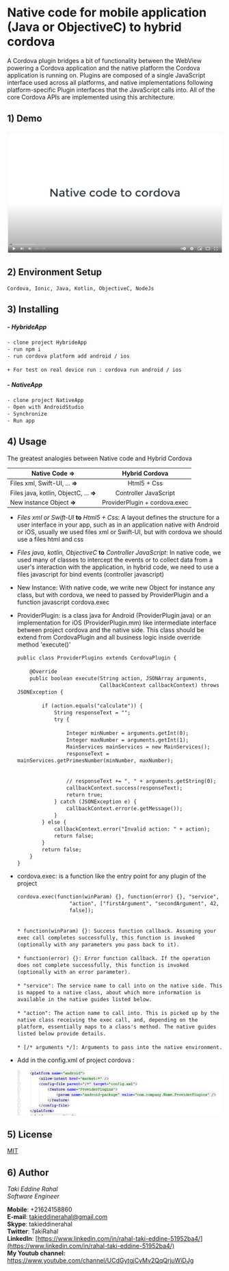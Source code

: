 # Native code for mobile application (Java or ObjectiveC) to hybrid cordova

A Cordova plugin bridges a bit of functionality between the WebView powering a Cordova application and the native platform the Cordova application is running on. Plugins are composed of a single JavaScript interface used across all platforms, and native implementations following platform-specific Plugin interfaces that the JavaScript calls into. All of the core Cordova APIs are implemented using this architecture.

## 1) Demo

[![IMAGE ALT TEXT HERE](https://github.com/TakiRahal/NativeCodeWithCordova/blob/main/HybrideApp/resources/native.PNG)](https://www.youtube.com/watch?v=crSw9iMgx-o&t=48s)

## 2) Environment Setup

    Cordova, Ionic, Java, Kotlin, ObjectiveC, NodeJs

## 3) Installing
    
#### - *HybrideApp* 
    
    - clone project HybrideApp
    - run npm i
    - run cordova platform add android / ios
    
    + For test on real device run : cordova run android / ios
    

#### - *NativeApp* 
    - clone project NativeApp
    - Open with AndroidStudio
    - Synchronize
    - Run app

## 4) Usage

The greatest analogies between Native code and Hybrid Cordova

| Native Code =>                                       | Hybrid Cordova                     |
| -----------------------------------------------------|:-----------------------------------:|
| Files xml, Swift-UI, ... **=>**                      | Html5 + Css                         |
| Files java, kotlin, ObjectC, ... **=>**              | Controller JavaScript               |
| New instance Object **=>**                           | ProviderPlugin + cordova.exec       |


-   _Files xml or Swift-UI_ **to** _Html5 + Css_: A layout defines the structure for a user interface in your app, 
such as in an application native with Android or iOS, usually we used files xml or Swift-UI, but with cordova 
we should use a files html and css

-   _Files java, kotlin, ObjectiveC_ **to** _Controller JavaScript_: 
In native code, we used many of classes to intercept the events or 
to collect data from a user's interaction with the application, in hybrid code, 
we need to use a files javascript for bind events (controller javascript)

-   New Instance: With native code, we write new Object for instance any class, but with cordova,
we need to passed by ProviderPlugin and a function javascript cordova.exec

-   ProviderPlugin: is a class java for Android (ProviderPlugin.java) or an implementation for iOS (ProviderPlugin.mm) 
like intermediate interface between project cordova and the native side. 
This class should be extend from CordovaPlugin and all business logic inside override method 'execute()'

        public class ProviderPlugins extends CordovaPlugin {
        
            @Override
            public boolean execute(String action, JSONArray arguments,
                                   CallbackContext callbackContext) throws JSONException {
        
                if (action.equals("calculate")) {
                    String responseText = "";
                    try {
        
                        Integer minNumber = arguments.getInt(0);
                        Integer maxNumber = arguments.getInt(1);
                        MainServices mainServices = new MainServices();
                        responseText = mainServices.getPrimesNumber(minNumber, maxNumber);
        
        
                        // responseText += ", " + arguments.getString(0);
                        callbackContext.success(responseText);
                        return true;
                    } catch (JSONException e) {
                        callbackContext.error(e.getMessage());
                    }
                } else {
                    callbackContext.error("Invalid action: " + action);
                    return false;
                }
                return false;
            }
        }
    
-   cordova.exec: is a function like the entry point for any plugin of the project
    
        cordova.exec(function(winParam) {}, function(error) {}, "service",
                         "action", ["firstArgument", "secondArgument", 42,
                         false]);
                         
                         
        * function(winParam) {}: Success function callback. Assuming your exec call completes successfully, this function is invoked (optionally with any parameters you pass back to it).
        
        * function(error) {}: Error function callback. If the operation does not complete successfully, this function is invoked (optionally with an error parameter).
        
        * "service": The service name to call into on the native side. This is mapped to a native class, about which more information is available in the native guides listed below.
        
        * "action": The action name to call into. This is picked up by the native class receiving the exec call, and, depending on the platform, essentially maps to a class's method. The native guides listed below provide details.
        
        * [/* arguments */]: Arguments to pass into the native environment.
        
-   Add in the config.xml of project cordova : 

    ![](https://github.com/TakiRahal/NativeCodeWithCordova/blob/main/HybrideApp/resources/0.PNG)   
    
    
## 5) License
[MIT](https://choosealicense.com/licenses/mit/)


## 6) Author    
*Taki Eddine Rahal*     
*Software Engineer* 
 
**Mobile**: +21624158860    
**E-mail**: [takieddinerahal@gmail.com](mailto:takieddinerahal@gmail.com)      
**Skype**: takieddinerahal      
**Twitter**: TakiRahal    
**LinkedIn**: [https://www.linkedin.com/in/rahal-taki-eddine-51952ba4/](https://www.linkedin.com/in/rahal-taki-eddine-51952ba4/)    
**My Youtub channel:**  https://www.youtube.com/channel/UCdGytgjCyMv2QqQrjuWiDJg